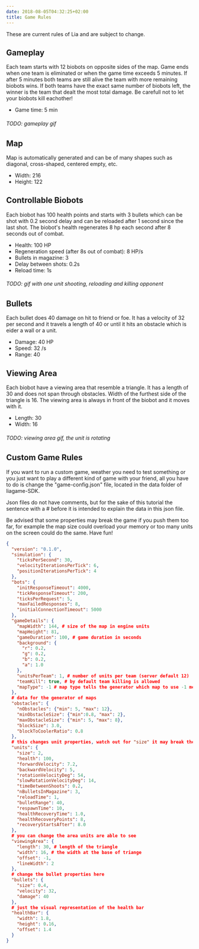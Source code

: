 ```yaml
---
date: 2018-08-05T04:32:25+02:00
title: Game Rules
---
```

These are current rules of Lia and are subject to change.
<!--
TODO add link to legacy rules?
-->

## Gameplay
Each team starts with 12 biobots on opposite sides of the map. Game ends when one team is eliminated or when the game time exceeds 5 minutes. If after 5 minutes both teams are still alive the team with more remaining biobots wins. If both teams have the exact same number of biobots left, the winner is the team that dealt the most total damage. Be carefull not to let your biobots kill eachother!

* Game time: 5 min

###### TODO: gameplay gif

## Map 
Map is automatically generated and can be of many shapes such as diagonal, cross-shaped, centered empty, etc.

* Width: 216
* Height: 122

## Controllable Biobots
Each biobot has 100 health points and starts with 3 bullets which can be shot with 0.2 second delay and can be reloaded after 1 second since the last shot. The biobot's health regenerates 8 hp each second after 8 seconds out of combat.

* Health: 100 HP
* Regeneration speed (after 8s out of combat): 8 HP/s
* Bullets in magazine: 3
* Delay between shots: 0.2s
* Reload time: 1s

###### TODO: gif with one unit shooting, reloading and killing opponent

## Bullets
Each bullet does 40 damage on hit to friend or foe. It has a velocity of 32 per second and it travels a length of 40 or until it hits an obstacle which is eider a wall or a unit.

* Damage: 40 HP
* Speed: 32 /s
* Range: 40

## Viewing Area

Each biobot have a viewing area that resemble a triangle. It has a length of 30 and does not span through obstacles. Width of 
the furthest side of the triangle is 16. The viewing area is always in front of the biobot and it moves with it.

* Length: 30
* Width: 16

###### TODO: viewing area gif, the unit is rotating

## Custom Game Rules

If you want to run a custom game, weather you need to test something or you just want to play a different kind of game with your friend, all you have to do is change the "game-config.json" file, located in the data folder of liagame-SDK.

Json files do not have comments, but for the sake of this tutorial the sentence with a # before it is intended to explain the data in this json file.

Be advised that some properties may break the game if you push them too far, for example the map size could overload your memory or too many units on the screen could do the same. Have fun!
```json
{
  "version": "0.1.0",
  "simulation": {
    "ticksPerSecond": 30, 
    "velocityIterationsPerTick": 6,
    "positionIterationsPerTick": 4
  },
  "bots": {
    "initResponseTimeout": 4000,
    "tickResponseTimeout": 200,
    "ticksPerRequest": 5,
    "maxFailedResponses": 8,
    "initialConnectionTimeout": 5000
  },
  "gameDetails": {
    "mapWidth": 144, # size of the map in engine units
    "mapHeight": 81, 
    "gameDuration": 100, # game duration in seconds
    "background": {
      "r": 0.2,
      "g": 0.2,
      "b": 0.2,
      "a": 1.0
    },
    "unitsPerTeam": 1, # number of units per team (server default 12)
    "teamKill": true, # by default team killing is allowed
    "mapType": -1 # map type tells the generator which map to use -1 means random
  },
  # data for the generator of maps
  "obstacles": {
    "nObstacles": {"min": 5, "max": 12},
    "minObstacleSize": {"min":0.8, "max": 2},
    "maxObstacleSize": {"min": 5, "max": 8},
    "blockSize": 3.0,
    "blockToCoolerRatio": 0.8
  },
  # this changes unit properties, watch out for "size" it may break the game
  "units": {
    "size": 2,
    "health": 100, 
    "forwardVelocity": 7.2,
    "backwardVelocity": 5,
    "rotationVelocityDeg": 54,
    "slowRotationVelocityDeg": 14,
    "timeBetweenShoots": 0.2,
    "nBulletsInMagazine": 3,
    "reloadTime": 1,
    "bulletRange": 40,
    "respawnTime": 10,
    "healthRecoveryTime": 1.0,
    "healthRecoveryPoints": 8,
    "recoveryStartsAfter": 8.0
  },
  # you can change the area units are able to see
  "viewingArea": {
    "length": 30, # length of the triangle
    "width": 16, # the width at the base of triange
    "offset": -1,
    "lineWidth": 2
  },
  # change the bullet properties here
  "bullets": {
    "size": 0.4,
    "velocity": 32,
    "damage": 40
  },
  # just the visual representation of the health bar
  "healthBar": {
    "width": 1.8,
    "height": 0.16,
    "offset": 1.4
  }
}
```